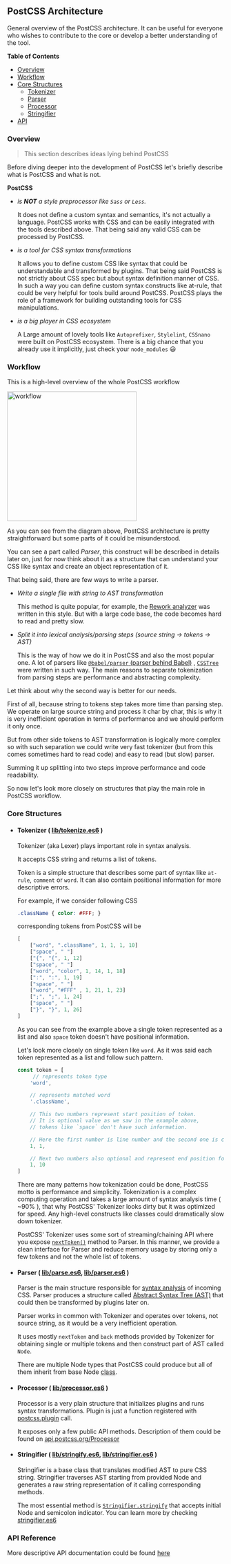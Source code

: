 ## PostCSS Architecture

General overview of the PostCSS architecture. It can be useful for everyone who wishes to contribute to the core or
develop a better understanding of the tool.

**Table of Contents**

- [Overview](#overview)
- [Workflow](#workflow)
- [Core Structures](#core-structures)
  * [Tokenizer](#tokenizer--libtokenizees6-)
  * [Parser](#parser--libparsees6-libparseres6-)
  * [Processor](#processor--libprocessores6-)
  * [Stringifier](#stringifier--libstringifyes6-libstringifieres6-)
- [API](#api-reference)

### Overview

> This section describes ideas lying behind PostCSS

Before diving deeper into the development of PostCSS let's briefly describe what is PostCSS and what is not.

**PostCSS**

- *is **NOT** a style preprocessor like `Sass` or `Less`.*

  It does not define a custom syntax and semantics, it's not actually a language. PostCSS works with CSS and can be
  easily integrated with the tools described above. That being said any valid CSS can be processed by PostCSS.

- *is a tool for CSS syntax transformations*

  It allows you to define custom CSS like syntax that could be understandable and transformed by plugins. That being
  said PostCSS is not strictly about CSS spec but about syntax definition manner of CSS. In such a way you can define
  custom syntax constructs like at-rule, that could be very helpful for tools build around PostCSS. PostCSS plays the
  role of a framework for building outstanding tools for CSS manipulations.

- *is a big player in CSS ecosystem*

  A Large amount of lovely tools like `Autoprefixer`, `Stylelint`, `CSSnano` were built on PostCSS ecosystem. There is a
  big chance that you already use it implicitly, just check your `node_modules` :smiley:

### Workflow

This is a high-level overview of the whole PostCSS workflow

<img width="300" src="https://upload.wikimedia.org/wikipedia/commons/thumb/a/aa/PostCSS_scheme.svg/512px-PostCSS_scheme.svg.png" alt="workflow">

As you can see from the diagram above, PostCSS architecture is pretty straightforward but some parts of it could be
misunderstood.

You can see a part called *Parser*, this construct will be described in details later on, just for now think about it as
a structure that can understand your CSS like syntax and create an object representation of it.

That being said, there are few ways to write a parser.

- *Write a single file with string to AST transformation*

  This method is quite popular, for example,
  the [Rework analyzer](https://github.com/reworkcss/css/blob/master/lib/parse/index.js) was written in this style. But
  with a large code base, the code becomes hard to read and pretty slow.

- *Split it into lexical analysis/parsing steps (source string → tokens → AST)*

  This is the way of how we do it in PostCSS and also the most popular one. A lot of parsers
  like [`@babel/parser` (parser behind Babel)](https://github.com/babel/babel/tree/master/packages/babel-parser)
  , [`CSSTree`](https://github.com/csstree/csstree) were written in such way. The main reasons to separate tokenization
  from parsing steps are performance and abstracting complexity.

Let think about why the second way is better for our needs.

First of all, because string to tokens step takes more time than parsing step. We operate on large source string and
process it char by char, this is why it is very inefficient operation in terms of performance and we should perform it
only once.

But from other side tokens to AST transformation is logically more complex so with such separation we could write very
fast tokenizer (but from this comes sometimes hard to read code) and easy to read (but slow) parser.

Summing it up splitting into two steps improve performance and code readability.

So now let's look more closely on structures that play the main role in PostCSS workflow.

### Core Structures

- #### Tokenizer ( [lib/tokenize.es6](https://github.com/postcss/postcss/blob/master/lib/tokenize.es6) )

  Tokenizer (aka Lexer) plays important role in syntax analysis.

  It accepts CSS string and returns a list of tokens.

  Token is a simple structure that describes some part of syntax like `at-rule`, `comment` or `word`. It can also
  contain positional information for more descriptive errors.

  For example, if we consider following CSS

   ```css
   .className { color: #FFF; }
   ```

  corresponding tokens from PostCSS will be
   ```js
   [
       ["word", ".className", 1, 1, 1, 10]
       ["space", " "]
       ["{", "{", 1, 12]
       ["space", " "]
       ["word", "color", 1, 14, 1, 18]
       [":", ":", 1, 19]
       ["space", " "]
       ["word", "#FFF" , 1, 21, 1, 23]
       [";", ";", 1, 24]
       ["space", " "]
       ["}", "}", 1, 26]
   ]
   ```

  As you can see from the example above a single token represented as a list and also `space` token doesn't have
  positional information.

  Let's look more closely on single token like `word`. As it was said each token represented as a list and follow such
  pattern.

   ```js
   const token = [
        // represents token type
       'word',

       // represents matched word
       '.className',

       // This two numbers represent start position of token.
       // It is optional value as we saw in the example above,
       // tokens like `space` don't have such information.

       // Here the first number is line number and the second one is corresponding column.
       1, 1,

       // Next two numbers also optional and represent end position for multichar tokens like this one. Numbers follow same rule as was described above
       1, 10
   ]
   ```
  There are many patterns how tokenization could be done, PostCSS motto is performance and simplicity. Tokenization is a
  complex computing operation and takes a large amount of syntax analysis time ( ~90% ), that why PostCSS' Tokenizer
  looks dirty but it was optimized for speed. Any high-level constructs like classes could dramatically slow down
  tokenizer.

  PostCSS' Tokenizer uses some sort of streaming/chaining API where you
  expose [`nextToken()`](https://github.com/postcss/postcss/blob/master/lib/tokenize.es6#L48-L308) method to Parser. In
  this manner, we provide a clean interface for Parser and reduce memory usage by storing only a few tokens and not the
  whole list of tokens.

- #### Parser ( [lib/parse.es6](https://github.com/postcss/postcss/blob/master/lib/parse.es6), [lib/parser.es6](https://github.com/postcss/postcss/blob/master/lib/parser.es6) )

  Parser is the main structure responsible for [syntax analysis](https://en.wikipedia.org/wiki/Parsing) of incoming CSS.
  Parser produces a structure called [Abstract Syntax Tree (AST)](https://en.wikipedia.org/wiki/Abstract_syntax_tree)
  that could then be transformed by plugins later on.

  Parser works in common with Tokenizer and operates over tokens, not source string, as it would be a very inefficient
  operation.

  It uses mostly `nextToken` and `back` methods provided by Tokenizer for obtaining single or multiple tokens and then
  construct part of AST called `Node`.

  There are multiple Node types that PostCSS could produce but all of them inherit from base
  Node [class](https://github.com/postcss/postcss/blob/master/lib/node.es6#L34).

- #### Processor ( [lib/processor.es6](https://github.com/postcss/postcss/blob/master/lib/processor.es6) )

  Processor is a very plain structure that initializes plugins and runs syntax transformations. Plugin is just a
  function registered with [postcss.plugin](https://github.com/postcss/postcss/blob/master/lib/postcss.es6#L109) call.

  It exposes only a few public API methods. Description of them could be found
  on [api.postcss.org/Processor](http://api.postcss.org/Processor.html)

- #### Stringifier ( [lib/stringify.es6](https://github.com/postcss/postcss/blob/master/lib/stringify.es6), [lib/stringifier.es6](https://github.com/postcss/postcss/blob/master/lib/stringifier.es6) )

  Stringifier is a base class that translates modified AST to pure CSS string. Stringifier traverses AST starting from
  provided Node and generates a raw string representation of it calling corresponding methods.

  The most essential method
  is [`Stringifier.stringify`](https://github.com/postcss/postcss/blob/master/lib/stringifier.es6#L25-L27)
  that accepts initial Node and semicolon indicator. You can learn more by
  checking [stringifier.es6](https://github.com/postcss/postcss/blob/master/lib/stringifier.es6)

### API Reference

More descriptive API documentation could be found [here](http://api.postcss.org/)
